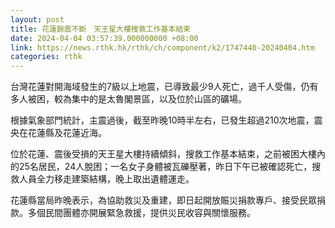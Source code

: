 ```yaml
---
layout: post
title: 花蓮餘震不斷　天王星大樓搜救工作基本結束
date: 2024-04-04 03:57:39.000000000 +08:00
link: https://news.rthk.hk/rthk/ch/component/k2/1747440-20240404.htm
categories: rthk
---
```


台灣花蓮對開海域發生的7級以上地震，已導致最少9人死亡，過千人受傷，仍有多人被困，較為集中的是太魯閣景區，以及位於山區的礦場。

根據氣象部門統計，主震過後，截至昨晚10時半左右，已發生超過210次地震，震央在花蓮縣及花蓮近海。

位於花蓮、震後受損的天王星大樓持續傾斜，搜救工作基本結束，之前被困大樓內的25名居民，24人脫困；一名女子身體被瓦礫壓著，昨日下午已被確認死亡，搜救人員全力移走建築結構，晚上取出遺體運走。

花蓮縣當局昨晚表示，為協助救災及重建，即日起開放賑災捐款專戶、接受民眾捐款。多個民間團體亦開展緊急救援，提供災民收容與關懷服務。
